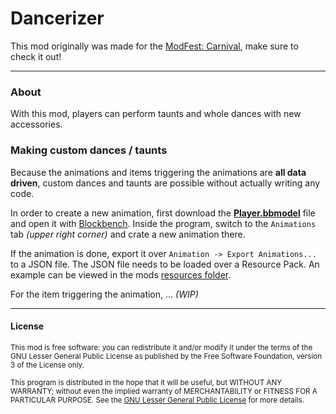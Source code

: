 # Dancerizer

This mod originally was made for the [ModFest: Carnival](https://modfest.net/carnival), make sure to check it out!

***

### About

With this mod, players can perform taunts and whole dances with new accessories.

### Making custom dances / taunts

Because the animations and items triggering the animations are **all data driven**, custom dances and taunts are possible without actually writing any code.

In order to create a new animation, first download the **[Player.bbmodel](./Player.bbmodel)** file and open it with [Blockbench](https://www.blockbench.net/). Inside the program, switch to the `Animations` tab _(upper right corner)_ and crate a new animation there.

If the animation is done, export it over `Animation -> Export Animations...` to a JSON file. The JSON file needs to be loaded over a Resource Pack. An example can be viewed in the mods [resources folder](./src/client/resources).

For the item triggering the animation, ... _(WIP)_

***

#### License

<sup>This mod is free software: you can redistribute it and/or modify it under the terms of the GNU Lesser General Public License as published by the Free Software Foundation, version 3 of the License only.</br></br>This program is distributed in the hope that it will be useful, but WITHOUT ANY WARRANTY; without even the implied warranty of MERCHANTABILITY or FITNESS FOR A PARTICULAR PURPOSE. See the [GNU Lesser General Public License](/COPYING.md) for more details.</sup>